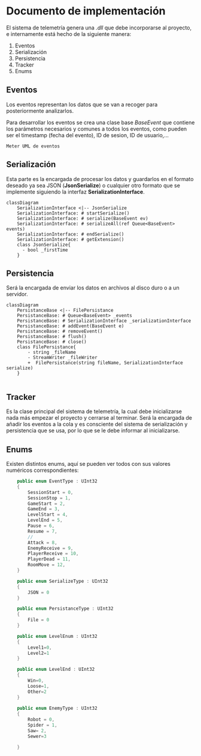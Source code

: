 # Documento de implementación

El sistema de telemetría genera una *.dll* que debe incorporarse al proyecto, e internamente está hecho de la siguiente manera:

1. Eventos
2. Serialización
3. Persistencia
4. Tracker
5. Enums

## Eventos

Los eventos representan los datos que se van a recoger para posteriormente analizarlos.

Para desarrollar los eventos se crea una clase base *BaseEvent* que contiene los parámetros necesarios y comunes a todos los eventos, como pueden ser el timestamp (fecha del evento), ID de sesion, ID de usuario,...

```
Meter UML de eventos
```

## Serialización

Esta parte es la encargada de procesar los datos y guardarlos en el formato deseado ya sea JSON (**JsonSerialize**) o cualquier otro formato que se implemente siguiendo la interfaz **SerializationInterface**.

```mermaid
classDiagram
    SerializationInterface <|-- JsonSerialize
    SerializationInterface: # startSerialize()
    SerializationInterface: # serialize(BaseEvent ev)
    SerializationInterface: # serializeAll(ref Queue<BaseEvent> events)
    SerializationInterface: # endSerialize()
    SerializationInterface: # getExtension()
    class JsonSerialize{
      - bool _firstTime
    }

```

## Persistencia

Será la encargada de enviar los datos en archivos al disco duro o a un servidor.

```mermaid
classDiagram
    PersistanceBase <|-- FilePersistance
    PersistanceBase: # Queue<BaseEvent> _events
    PersistanceBase: # SerializationInterface _serializationInterface
    PersistanceBase: # addEvent(BaseEvent e)
    PersistanceBase: # removeEvent()
    PersistanceBase: # flush()
    PersistanceBase: # close()
    class FilePersistance{
        - string _fileName
        - StreamWriter _fileWriter
        +  FilePersistance(string fileName, SerializationInterface serialize)
    }


```

## Tracker

Es la clase principal del sistema de telemetría, la cual debe inicializarse nada más empezar el proyecto y cerrarse al terminar.
Será la encargada de añadir los eventos a la cola y es consciente del sistema de serialización y persistencia que se usa, por lo que se le debe informar al inicializarse.


## Enums

Existen distintos enums, aquí se pueden ver todos con sus valores numéricos correspondientes:
```c#
    public enum EventType : UInt32
    {
        SessionStart = 0,
        SessionStop = 1,
        GameStart = 2,
        GameEnd = 3,
        LevelStart = 4,
        LevelEnd = 5,
        Pause = 6,
        Resume = 7,
        //
        Attack = 8,
        EnemyReceive = 9,
        PlayerReceive = 10,
        PlayerDead = 11,
        RoomMove = 12,
    }

    public enum SerializeType : UInt32
    {
        JSON = 0
    }

    public enum PersistanceType : UInt32
    {
        File = 0
    }

    public enum LevelEnum : UInt32
    {
        Level1=0,
        Level2=1
    }

    public enum LevelEnd : UInt32
    {
        Win=0,
        Loose=1,
        Other=2
    }
     
    public enum EnemyType : UInt32
    {
        Robot = 0,
        Spider = 1,
        Saw= 2,
        Sewer=3

    }
```